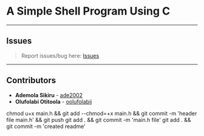 # A Simple Shell Program Using C

---

## Issues

> Report issues/bug here: [Issues](https://github.com/oolufolabii/simple_shell/issues)

---

## Contributors

+ **Ademola Sikiru** - [ade2002](https://github.com/Ade2002/)
+ **Olufolabi Otitoola** - [oolufolabii](github.com/oolufolabii/)


chmod u+x main.h && git add --chmod=+x main.h && git commit -m 'header file main.h' && git push
git add .  && git commit -m 'main.h file'
git add . && git commit -m 'created readme'
